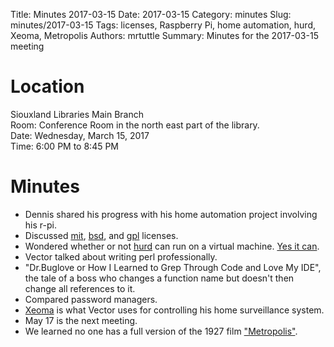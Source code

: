 Title: Minutes 2017-03-15
Date: 2017-03-15
Category: minutes
Slug: minutes/2017-03-15
Tags: licenses, Raspberry Pi, home automation, hurd, Xeoma, Metropolis
Authors: mrtuttle
Summary: Minutes for the 2017-03-15 meeting

Location
========

Siouxland Libraries Main Branch  
Room: Conference Room in the north east part of the library.  
Date: Wednesday, March 15, 2017  
Time: 6:00 PM to 8:45 PM

Minutes
=======

*   Dennis shared his progress with his home automation project involving his r-pi.
*   Discussed [mit](https://en.wikipedia.org/wiki/MIT_License), [bsd](http://www.linfo.org/bsdlicense.html), and [gpl](https://www.gnu.org/licenses/gpl.html) licenses.
*   Wondered whether or not [hurd](https://www.gnu.org/software/hurd/index.html) can run on a virtual machine.  [Yes it can](https://www.researchut.com/blog/debian-hurd-on-virtualbox).
*   Vector talked about writing perl professionally.
*   "Dr.Buglove or How I Learned to Grep Through Code and Love My IDE", the tale of a boss who changes a function name but doesn't then change all references to it.
*   Compared password managers.
*   [Xeoma](http://felenasoft.com/xeoma/en/) is what Vector uses for controlling his home surveillance system.
*   May 17 is the next meeting.
*   We learned no one has a full version of the 1927 film ["Metropolis"](https://en.wikipedia.org/wiki/Metropolis_(1927_film)).
